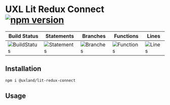 # UXL Lit Redux Connect [![npm version](https://badge.fury.io/js/%40uxland%2Flit-redux-connect.svg)](https://badge.fury.io/js/%40uxland%2Flit-redux-connect)

| Build Status                                    | Statements                                    | Branches                                  | Functions                                   | Lines                               |
| ----------------------------------------------- | --------------------------------------------- | ----------------------------------------- | ------------------------------------------- | ----------------------------------- |
| ![BuildStatus](https://img.shields.io/badge/Build-Passing-brightgreen.svg "Building Status") | ![Statements](https://img.shields.io/badge/Coverage-45.04%25-red.svg "Make me better!") | ![Branches](https://img.shields.io/badge/Coverage-82.65%25-yellow.svg "Make me better!") | ![Functions](https://img.shields.io/badge/Coverage-33.98%25-red.svg "Make me better!") | ![Lines](https://img.shields.io/badge/Coverage-45.04%25-red.svg "Make me better!") |

## Installation

`npm i @uxland/lit-redux-connect`

## Usage
